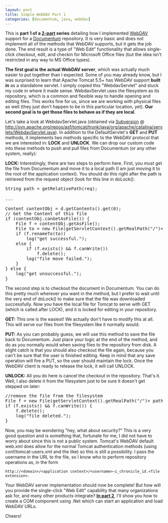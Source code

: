 ```yaml
---
layout: post
title: Simple WebDAV Part 1
categories: [documentum, java, webdav]
---
```


This is **part 1 of a [2-part][1] series** detailing how I implemented [WebDAV][2] support for a [Documentum][3] repository.  It is very basic and does not implement all of the methods that WebDAV supports, but it gets the job done.  The end result is a type of "Web Edit" functionality that allows single-click checkout, edit, and checkin for Microsoft Office files (but the idea isn't restricted in any way to MS Office types).

**The first goal is the actual WebDAV server**, which was actually much easier to put together than I expected.  Some of you may already know, but I was surprised to learn that Apache Tomcat 5.5+ has WebDAV support **built in** as a standalone servlet.  I simply copied this "WebdavServlet" and stuck my code in where it made sense.  WebdavServlet uses the filesystem as its repository, which is a common and flexible way to handle opening and editing files.  This works fine for us, since we are working with physical files as well (they just don't happen to be in this particular location, yet).  **Our second goal is to get those files to behave as if they are local**.

Let's take a look at WebdavServlet.java (obtained via [Subversion][4] @ http://svn.apache.org/repos/asf/tomcat/trunk/java/org/apache/catalina/servlets/WebdavServlet.java).  In addition to the DefaultServlet's **GET** and **PUT** methods, it implements two methods specific to the WebDAV protocol that we are interested in: **LOCK** and **UNLOCK**.  We can drop our custom code into these methods to push and pull files from Documentum (or any other system, really):

**LOCK:** Interestingly, there are two steps to perform here.  First, you must get the file from Documentum and move it to a local path (I am just moving it to the root of the application context).  You should do this right after the path is retrieved from the request object (look for this line in doLock():

<pre class="prettyprint">
String path = getRelativePath(req);

...

Content contentObj = d.getContents().get(0);
// Get the Content of this file
if (contentObj.canGetAsFile()) {
	File f = contentObj.getAsFile();
	File to = new File(getServletContext().getRealPath("/")+ path);
	if (f.renameTo(to))
		log("get successful.");
	else {
		if (f.exists() &amp;&amp; f.canWrite())
			f.delete();
		log("file move failed.");
	}
} else {
	log("get unsuccessful.");
}
</pre>

The second step is to checkout the document in Documentum.  You can do this pretty much wherever you want in the method, but I prefer to wait until the very end of doLock() to make sure that the file was downloaded successfully.  Now you have the local file for Tomcat to serve with GET (which is called after LOCK), and it is locked for editing in your repository.

**GET:** This one is the easiest!  We actually don't have to modify this at all.  This will serve our files from the filesystem like it normally would.

**PUT:** As you can probably guess, we will use this method to save the file back to Documentum.  Just place your logic at the end of the method, and do as you normally would when saving files to the repository from disk.  A slight catch is that you should also checkout the file again, because you can't be sure that the user is finished editing.  Keep in mind that any save operation will fire a PUT, so the user should maintain the lock.  Once the WebDAV client is ready to release the lock, it will call UNLOCK.

**UNLOCK:** All you do here is cancel the checkout in the repository.  That's it.  Well, I also delete it from the filesystem just to be sure it doesn't get stepped on later:

<pre class="prettyprint">
//remove the file from the filesystem
File f = new File(getServletContext().getRealPath("/")+ path);
if (f.exists() &amp;&amp; f.canWrite()) {
	f.delete();
	log("file deleted.");
}
</pre>

Now, you may be wondering "hey, what about security?"  This is a very good question and is something that, fortunate for me, I did not have to worry about since this is not a public system.  Tomcat's WebDAV default web.xml does allow for the normal Tomcat authentication methods (using conf/tomcat-users.xml and the like) so this is still a possibility.  I pass the username in the URL to the file, so I know who to perform repository operations as, in the form 

	http://<domain>/<application context>/<username>–i_chronicle_id.<file extension>.

Your WebDAV server implementation should now be complete!  But how will you provide the single-click "Web Edit" capability that many organizations ask for, and many other products integrate?  [**In part 2**][1], I'll show you how to create a COM component using .Net which can start an application and load WebDAV URLs.

Cheers!

 [1]: 2009-10-15-simple-webdav-part-2 "Simple WebDAV Part 2"
 [2]: http://www.webdav.org/
 [3]: http://www.emc.com/products/family/documentum-family.htm
 [4]: http://subversion.tigris.org/  